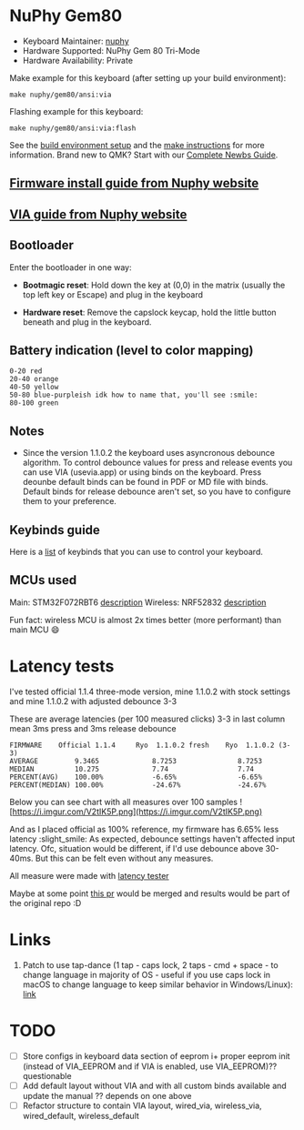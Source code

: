 # NuPhy Gem80


* Keyboard Maintainer: [nuphy](https://github.com/nuphy-src)
* Hardware Supported: NuPhy Gem 80 Tri-Mode
* Hardware Availability: Private

Make example for this keyboard (after setting up your build environment):

    make nuphy/gem80/ansi:via

Flashing example for this keyboard:

    make nuphy/gem80/ansi:via:flash

See the [build environment setup](https://docs.qmk.fm/#/getting_started_build_tools) and the [make instructions](https://docs.qmk.fm/#/getting_started_make_guide) for more information. Brand new to QMK? Start with our [Complete Newbs Guide](https://docs.qmk.fm/#/newbs).


## [Firmware install guide from Nuphy website](https://nuphy.com/pages/qmk-firmwares)
## [VIA guide from Nuphy website](https://nuphy.com/pages/via-usage-guide-for-nuphy-keyboards)

## Bootloader

Enter the bootloader in one way:

* **Bootmagic reset**: Hold down the key at (0,0) in the matrix (usually the top left key or Escape) and plug in the keyboard

* **Hardware reset**: Remove the capslock keycap, hold the little button beneath and plug in the keyboard.



## Battery indication (level to color mapping)

```
0-20 red
20-40 orange
40-50 yellow
50-80 blue-purpleish idk how to name that, you'll see :smile:
80-100 green
```



## Notes

* Since the version 1.1.0.2 the keyboard uses asyncronous debounce algorithm. To control debounce values for press and release events you can use VIA (usevia.app) or using binds on the keyboard. Press deounbe default binds can be found in PDF or MD file with binds. Default binds for release debounce aren't set, so you have to configure them to your preference.

## Keybinds guide

Here is a [list](gem80-guide.md) of keybinds that you can use to control your keyboard.



## MCUs used


Main: STM32F072RBT6 [description](https://www.st.com/en/microcontrollers-microprocessors/stm32f072rb.html)
Wireless: NRF52832 [description](https://www.nordicsemi.com/Products/nRF52832)

Fun fact: wireless MCU is almost 2x times better (more performant) than main MCU :smile:



# Latency tests

I've tested official 1.1.4 three-mode version, mine 1.1.0.2 with stock settings and mine 1.1.0.2 with adjusted debounce 3-3

These are average latencies (per 100 measured clicks)
3-3 in last column mean 3ms press and 3ms release debounce
```
FIRMWARE    Official 1.1.4     Ryo  1.1.0.2 fresh    Ryo  1.1.0.2 (3-3)
AVERAGE         9.3465             8.7253               8.7253
MEDIAN          10.275             7.74                 7.74
PERCENT(AVG)    100.00%            -6.65%               -6.65%
PERCENT(MEDIAN) 100.00%            -24.67%              -24.67%

```

Below you can see chart with all measures over 100 samples
![https://i.imgur.com/V2tIK5P.png](https://i.imgur.com/V2tIK5P.png)


And as I placed official as 100% reference, my firmware has 6.65% less latency :slight_smile:
As expected, debounce settings haven't affected input latency. Ofc, situation would be different, if I'd use debounce above 30-40ms. But this can be felt even without any measures.


All measure were made with [latency tester](https://github.com/joelspadin/keyboard-latency-tester)


Maybe at some point [this pr](https://github.com/joelspadin/keyboard-latency-tester/pull/1) would be merged and results would be part of the original repo :D




# Links

1. Patch to use tap-dance (1 tap - caps lock, 2 taps - cmd + space - to change language in majority of OS - useful if you use caps lock in macOS to change language to keep similar behavior in Windows/Linux): [link](https://gist.github.com/ryodeushii/2587f877cbe81e9d9c666a2d8066e416)



# TODO

- [ ] Store configs in keyboard data section of eeprom i+ proper eeprom init (instead of VIA_EEPROM and if VIA is enabled, use VIA_EEPROM)?? questionable
- [ ] Add default layout without VIA and with all custom binds available and update the manual ?? depends on one above
- [ ] Refactor structure to contain VIA layout, wired_via, wireless_via, wired_default, wireless_default
